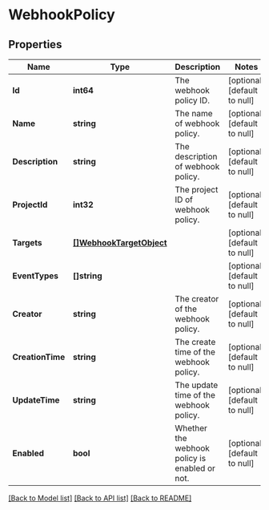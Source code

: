 # WebhookPolicy

## Properties
Name | Type | Description | Notes
------------ | ------------- | ------------- | -------------
**Id** | **int64** | The webhook policy ID. | [optional] [default to null]
**Name** | **string** | The name of webhook policy. | [optional] [default to null]
**Description** | **string** | The description of webhook policy. | [optional] [default to null]
**ProjectId** | **int32** | The project ID of webhook policy. | [optional] [default to null]
**Targets** | [**[]WebhookTargetObject**](WebhookTargetObject.md) |  | [optional] [default to null]
**EventTypes** | **[]string** |  | [optional] [default to null]
**Creator** | **string** | The creator of the webhook policy. | [optional] [default to null]
**CreationTime** | **string** | The create time of the webhook policy. | [optional] [default to null]
**UpdateTime** | **string** | The update time of the webhook policy. | [optional] [default to null]
**Enabled** | **bool** | Whether the webhook policy is enabled or not. | [optional] [default to null]

[[Back to Model list]](../README.md#documentation-for-models) [[Back to API list]](../README.md#documentation-for-api-endpoints) [[Back to README]](../README.md)

